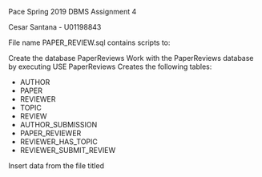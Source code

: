 Pace Spring 2019 DBMS Assignment 4

Cesar Santana - U01198843

File name PAPER_REVIEW.sql contains scripts to:

Create the database PaperReviews
Work with the PaperReviews database by executing USE PaperReviews
Creates the following tables:

- AUTHOR
- PAPER
- REVIEWER
- TOPIC
- REVIEW
- AUTHOR_SUBMISSION
- PAPER_REVIEWER
- REVIEWER_HAS_TOPIC
- REVIEWER_SUBMIT_REVIEW

Insert data from the file titled 
